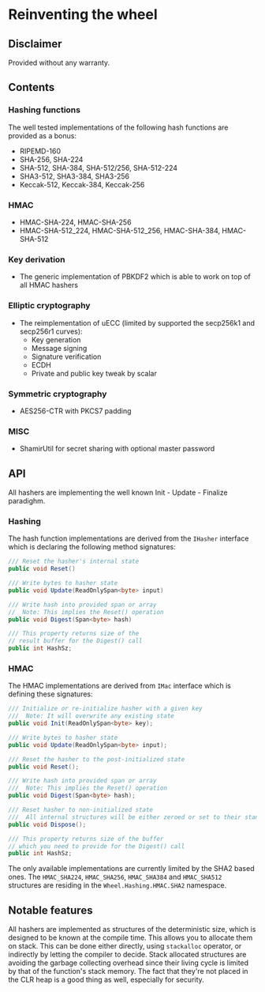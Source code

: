 # Reinventing the wheel

## Disclaimer

Provided without any warranty.

## Contents

### Hashing functions

The well tested implementations of the following hash functions are provided as a bonus:

* RIPEMD-160
* SHA-256, SHA-224
* SHA-512, SHA-384, SHA-512/256, SHA-512-224
* SHA3-512, SHA3-384, SHA3-256
* Keccak-512, Keccak-384, Keccak-256

### HMAC

* HMAC-SHA-224, HMAC-SHA-256
* HMAC-SHA-512_224, HMAC-SHA-512_256, HMAC-SHA-384, HMAC-SHA-512

### Key derivation

* The generic implementation of PBKDF2 which is able to work on top of all HMAC hashers

### Elliptic cryptography

* The reimplementation of uECC (limited by supported the secp256k1 and secp256r1 curves):
    * Key generation
    * Message signing
    * Signature verification
    * ECDH
    * Private and public key tweak by scalar

### Symmetric cryptography

* AES256-CTR with PKCS7 padding

### MISC

* ShamirUtil for secret sharing with optional master password

## API

All hashers are implementing the well known Init - Update - Finalize paradighm. 

### Hashing

The hash function implementations are derived from the `IHasher` interface which is declaring the following method signatures:

```csharp
/// Reset the hasher's internal state
public void Reset()

/// Write bytes to hasher state
public void Update(ReadOnlySpan<byte> input)

/// Write hash into provided span or array
//  Note: This implies the Reset() operation
public void Digest(Span<byte> hash)

/// This property returns size of the 
// result buffer for the Digest() call
public int HashSz;
```

### HMAC

The HMAC implementations are derived from `IMac` interface which is defining these signatures:

```csharp
/// Initialize or re-initialize hasher with a given key
///  Note: It will overwrite any existing state
public void Init(ReadOnlySpan<byte> key);

/// Write bytes to hasher state
public void Update(ReadOnlySpan<byte> input);

/// Reset the hasher to the post-initialized state
public void Reset();

/// Write hash into provided span or array
///  Note: This implies the Reset() operation
public void Digest(Span<byte> hash);

/// Reset hasher to non-initialized state
///  All internal structures will be either zeroed or set to their standard defined initial values
public void Dispose();

/// This property returns size of the buffer
// which you need to provide for the Digest() call
public int HashSz;
```

The only available implementations are currently limited by the SHA2 based ones. The `HMAC_SHA224`, `HMAC_SHA256`, `HMAC_SHA384` and `HMAC_SHA512` structures are residing in the `Wheel.Hashing.HMAC.SHA2` namespace.

## Notable features

All hashers are implemented as structures of the deterministic size, which is designed to be known at the compile time. This allows you to allocate them on stack. This can be done either directly, using `stackalloc` operator, or indirectly by letting the compiler to decide. Stack allocated structures are avoiding the garbage collecting overhead since their living cycle is limited by that of the function's stack memory. The fact that they're not placed in the CLR heap is a good thing as well, especially for security.
